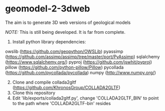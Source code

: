 # geomodel-2-3dweb
The aim is to generate 3D web versions of geological models

*NOTE:* This is still being developed. It is far from complete.

1. Install python library dependencies:

owslib (https://github.com/geopython/OWSLib)
pyassimp (https://github.com/assimp/assimp/tree/master/port/PyAssimp)
sqlalchemy (https://www.sqlalchemy.org/)
pyproj (https://github.com/jswhit/pyproj)
pillow (https://github.com/python-pillow/Pillow)
pycollada (https://github.com/pycollada/pycollada)
numpy (http://www.numpy.org/)

2. Clone and compile collada2gltf (https://github.com/KhronosGroup/COLLADA2GLTF)
3. Clone this repository
4. Edit 'lib/exports/collada2gltf.py', change 'COLLADA2GLTF_BIN' to point to the path where 'COLLADA2GLTF-bin' resides


